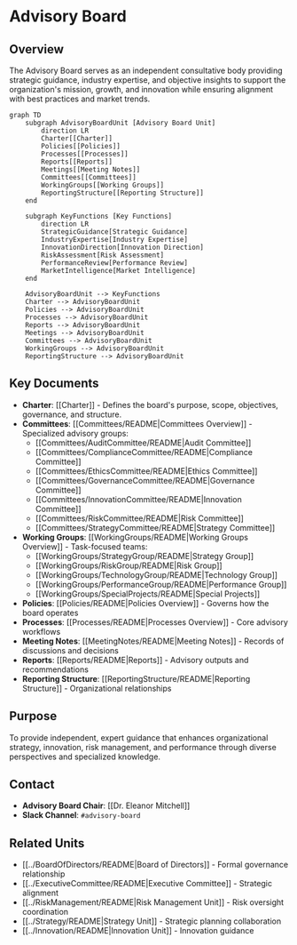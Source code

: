 # Advisory Board

## Overview

The Advisory Board serves as an independent consultative body providing strategic guidance, industry expertise, and objective insights to support the organization's mission, growth, and innovation while ensuring alignment with best practices and market trends.

```mermaid
graph TD
    subgraph AdvisoryBoardUnit [Advisory Board Unit]
        direction LR
        Charter[[Charter]]
        Policies[[Policies]]
        Processes[[Processes]]
        Reports[[Reports]]
        Meetings[[Meeting Notes]]
        Committees[[Committees]]
        WorkingGroups[[Working Groups]]
        ReportingStructure[[Reporting Structure]]
    end

    subgraph KeyFunctions [Key Functions]
        direction LR
        StrategicGuidance[Strategic Guidance]
        IndustryExpertise[Industry Expertise]
        InnovationDirection[Innovation Direction]
        RiskAssessment[Risk Assessment]
        PerformanceReview[Performance Review]
        MarketIntelligence[Market Intelligence]
    end

    AdvisoryBoardUnit --> KeyFunctions
    Charter --> AdvisoryBoardUnit
    Policies --> AdvisoryBoardUnit
    Processes --> AdvisoryBoardUnit
    Reports --> AdvisoryBoardUnit
    Meetings --> AdvisoryBoardUnit
    Committees --> AdvisoryBoardUnit
    WorkingGroups --> AdvisoryBoardUnit
    ReportingStructure --> AdvisoryBoardUnit
```

## Key Documents

- **Charter**: [[Charter]] - Defines the board's purpose, scope, objectives, governance, and structure.
- **Committees**: [[Committees/README|Committees Overview]] - Specialized advisory groups:
    - [[Committees/AuditCommittee/README|Audit Committee]]
    - [[Committees/ComplianceCommittee/README|Compliance Committee]]
    - [[Committees/EthicsCommittee/README|Ethics Committee]]
    - [[Committees/GovernanceCommittee/README|Governance Committee]]
    - [[Committees/InnovationCommittee/README|Innovation Committee]]
    - [[Committees/RiskCommittee/README|Risk Committee]]
    - [[Committees/StrategyCommittee/README|Strategy Committee]]
- **Working Groups**: [[WorkingGroups/README|Working Groups Overview]] - Task-focused teams:
    - [[WorkingGroups/StrategyGroup/README|Strategy Group]]
    - [[WorkingGroups/RiskGroup/README|Risk Group]]
    - [[WorkingGroups/TechnologyGroup/README|Technology Group]]
    - [[WorkingGroups/PerformanceGroup/README|Performance Group]]
    - [[WorkingGroups/SpecialProjects/README|Special Projects]]
- **Policies**: [[Policies/README|Policies Overview]] - Governs how the board operates
- **Processes**: [[Processes/README|Processes Overview]] - Core advisory workflows
- **Meeting Notes**: [[MeetingNotes/README|Meeting Notes]] - Records of discussions and decisions
- **Reports**: [[Reports/README|Reports]] - Advisory outputs and recommendations
- **Reporting Structure**: [[ReportingStructure/README|Reporting Structure]] - Organizational relationships

## Purpose

To provide independent, expert guidance that enhances organizational strategy, innovation, risk management, and performance through diverse perspectives and specialized knowledge.

## Contact

- **Advisory Board Chair**: [[Dr. Eleanor Mitchell]]
- **Slack Channel**: `#advisory-board`

## Related Units

- [[../BoardOfDirectors/README|Board of Directors]] - Formal governance relationship
- [[../ExecutiveCommittee/README|Executive Committee]] - Strategic alignment
- [[../RiskManagement/README|Risk Management Unit]] - Risk oversight coordination
- [[../Strategy/README|Strategy Unit]] - Strategic planning collaboration
- [[../Innovation/README|Innovation Unit]] - Innovation guidance 